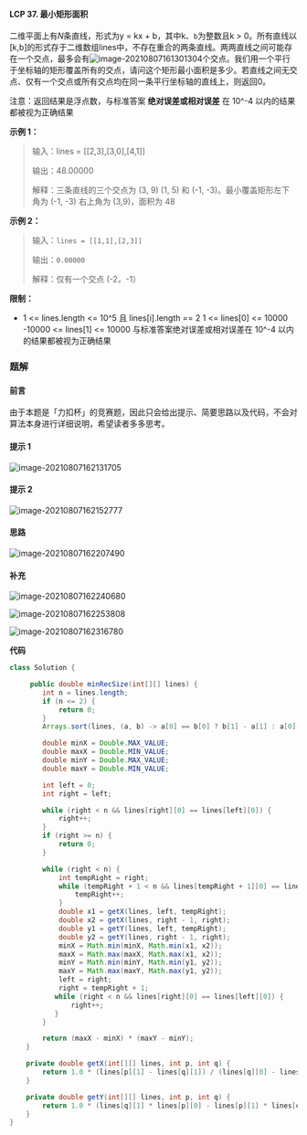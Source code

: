 #### LCP 37. 最小矩形面积

二维平面上有*N*条直线，形式为y = kx + b，其中k、`b`为整数且k > 0。所有直线以[k,b]的形式存于二维数组lines中，不存在重合的两条直线。两两直线之间可能存在一个交点，最多会有![image-20210807161301304](./images/最小矩形面积/1.jpg)个交点。我们用一个平行于坐标轴的矩形覆盖所有的交点，请问这个矩形最小面积是多少。若直线之间无交点、仅有一个交点或所有交点均在同一条平行坐标轴的直线上，则返回0。

注意：返回结果是浮点数，与标准答案 **绝对误差或相对误差** 在 10^-4 以内的结果都被视为正确结果

**示例 1：**

> 输入：lines = [[2,3],[3,0],[4,1]]
>
> 输出：48.00000
>
> 解释：三条直线的三个交点为 (3, 9) (1, 5) 和 (-1, -3)。最小覆盖矩形左下角为 (-1, -3) 右上角为 (3,9)，面积为 48
>

**示例 2：**

> 输入：`lines = [[1,1],[2,3]]`
>
> 输出：`0.00000`
>
> 解释：仅有一个交点 (-2，-1）

**限制：**

* 1 <= lines.length <= 10^5 且 lines[i].length == 2
  1 <= lines[0] <= 10000
  -10000 <= lines[1] <= 10000
  与标准答案绝对误差或相对误差在 10^-4 以内的结果都被视为正确结果

### 题解

#### 前言

由于本题是「力扣杯」的竞赛题，因此只会给出提示、简要思路以及代码，不会对算法本身进行详细说明，希望读者多多思考。

#### 提示 1

![image-20210807162131705](./images/最小矩形面积/2.jpg)

#### 提示 2

![image-20210807162152777](./images/最小矩形面积/3.jpg)

#### 思路

![image-20210807162207490](./images/最小矩形面积/4.jpg)

#### 补充

![image-20210807162240680](./images/最小矩形面积/5.jpg)

![image-20210807162253808](./images/最小矩形面积/6.jpg)

![image-20210807162316780](./images/最小矩形面积/7.jpg)

**代码**

```java
class Solution {

     public double minRecSize(int[][] lines) {
        int n = lines.length;
        if (n <= 2) {
            return 0;
        }
        Arrays.sort(lines, (a, b) -> a[0] == b[0] ? b[1] - a[1] : a[0] - b[0]);

        double minX = Double.MAX_VALUE;
        double maxX = Double.MIN_VALUE;
        double minY = Double.MAX_VALUE;
        double maxY = Double.MIN_VALUE;

        int left = 0;
        int right = left;

        while (right < n && lines[right][0] == lines[left][0]) {
            right++;
        }
        if (right >= n) {
            return 0;
        }

        while (right < n) {
            int tempRight = right;
            while (tempRight + 1 < n && lines[tempRight + 1][0] == lines[right][0]) {
                tempRight++;
            }
            double x1 = getX(lines, left, tempRight);
            double x2 = getX(lines, right - 1, right);
            double y1 = getY(lines, left, tempRight);
            double y2 = getY(lines, right - 1, right);
            minX = Math.min(minX, Math.min(x1, x2));
            maxX = Math.max(maxX, Math.max(x1, x2));
            minY = Math.min(minY, Math.min(y1, y2));
            maxY = Math.max(maxY, Math.max(y1, y2));
            left = right;
            right = tempRight + 1;
           while (right < n && lines[right][0] == lines[left][0]) {
               right++;
           }
        }

        return (maxX - minX) * (maxY - minY);
    }

    private double getX(int[][] lines, int p, int q) {
        return 1.0 * (lines[p][1] - lines[q][1]) / (lines[q][0] - lines[p][0]);
    }

    private double getY(int[][] lines, int p, int q) {
        return 1.0 * (lines[q][1] * lines[p][0] - lines[p][1] * lines[q][0]) / (lines[q][0] - lines[p][0]);
    }
}
```

